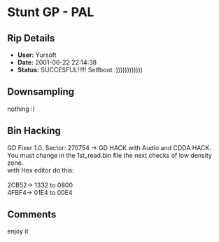 # Stunt GP - PAL

## Rip Details

- **User:** Yursoft
- **Date:** 2001-06-22 22:14:38
- **Status:** SUCCESFUL!!!!! Selfboot :))))))))))))

## Downsampling

nothing :)

## Bin Hacking

GD Fixer 1.0.  Sector: 270754 -> GD HACK with Audio and CDDA HACK.<br />You must change in the 1st_read.bin file the next checks of low density zone. <br />with Hex editor do this:<br /><br />2CB52->  1332  to  0800<br />4FBF4->   01E4  to  00E4<br />

## Comments

enjoy it

